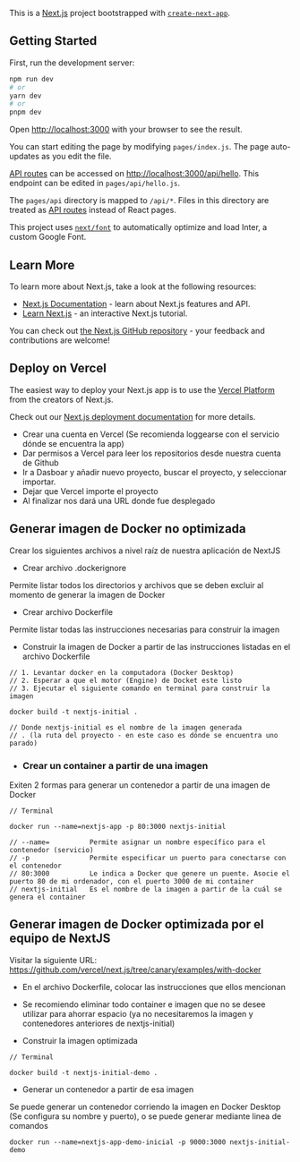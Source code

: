 This is a [Next.js](https://nextjs.org/) project bootstrapped with [`create-next-app`](https://github.com/vercel/next.js/tree/canary/packages/create-next-app).

## Getting Started

First, run the development server:

```bash
npm run dev
# or
yarn dev
# or
pnpm dev
```

Open [http://localhost:3000](http://localhost:3000) with your browser to see the result.

You can start editing the page by modifying `pages/index.js`. The page auto-updates as you edit the file.

[API routes](https://nextjs.org/docs/api-routes/introduction) can be accessed on [http://localhost:3000/api/hello](http://localhost:3000/api/hello). This endpoint can be edited in `pages/api/hello.js`.

The `pages/api` directory is mapped to `/api/*`. Files in this directory are treated as [API routes](https://nextjs.org/docs/api-routes/introduction) instead of React pages.

This project uses [`next/font`](https://nextjs.org/docs/basic-features/font-optimization) to automatically optimize and load Inter, a custom Google Font.

## Learn More

To learn more about Next.js, take a look at the following resources:

- [Next.js Documentation](https://nextjs.org/docs) - learn about Next.js features and API.
- [Learn Next.js](https://nextjs.org/learn) - an interactive Next.js tutorial.

You can check out [the Next.js GitHub repository](https://github.com/vercel/next.js/) - your feedback and contributions are welcome!

## Deploy on Vercel

The easiest way to deploy your Next.js app is to use the [Vercel Platform](https://vercel.com/new?utm_medium=default-template&filter=next.js&utm_source=create-next-app&utm_campaign=create-next-app-readme) from the creators of Next.js.

Check out our [Next.js deployment documentation](https://nextjs.org/docs/deployment) for more details.

- Crear una cuenta en Vercel (Se recomienda loggearse con el servicio dónde se encuentra la app)
- Dar permisos a Vercel para leer los repositorios desde nuestra cuenta de Github
- Ir a Dasboar y añadir nuevo proyecto, buscar el proyecto, y seleccionar importar.
- Dejar que Vercel importe el proyecto
- Al finalizar nos dará una URL donde fue desplegado

## Generar imagen de Docker no optimizada

Crear los siguientes archivos a nivel raíz de nuestra aplicación de NextJS

- Crear archivo .dockerignore

Permite listar todos los directorios y archivos que se deben excluir al momento de generar la imagen de Docker

- Crear archivo Dockerfile

Permite listar todas las instrucciones necesarias para construir la imagen

- Construir la imagen de Docker a partir de las instrucciones listadas en el archivo Dockerfile

```
// 1. Levantar docker en la computadora (Docker Desktop)
// 2. Esperar a que el motor (Engine) de Docket este listo
// 3. Ejecutar el siguiente comando en terminal para construir la imagen

docker build -t nextjs-initial .

// Donde nextjs-initial es el nombre de la imagen generada
// . (la ruta del proyecto - en este caso es dónde se encuentra uno parado)
```

- ### Crear un container a partir de una imagen

Exiten 2 formas para generar un contenedor a partir de una imagen de Docker

```
// Terminal

docker run --name=nextjs-app -p 80:3000 nextjs-initial

// --name=          Permite asignar un nombre específico para el contenedor (servicio)
// -p               Permite especificar un puerto para conectarse con el contenedor
// 80:3000          Le indica a Docker que genere un puente. Asocie el puerto 80 de mi ordenador, con el puerto 3000 de mi container
// nextjs-initial   Es el nombre de la imagen a partir de la cuál se genera el container
```

## Generar imagen de Docker optimizada por el equipo de NextJS

Visitar la siguiente URL: https://github.com/vercel/next.js/tree/canary/examples/with-docker

- En el archivo Dockerfile, colocar las instrucciones que ellos mencionan
- Se recomiendo eliminar todo container e imagen que no se desee utilizar para ahorrar espacio (ya no necesitaremos la imagen y contenedores anteriores de nextjs-initial)

- Construir la imagen optimizada
```
// Terminal

docker build -t nextjs-initial-demo .

```
- Generar un contenedor a partir de esa imagen

Se puede generar un contenedor corriendo la imagen en Docker Desktop (Se configura su nombre y puerto), o se puede generar mediante linea de comandos
```
docker run --name=nextjs-app-demo-inicial -p 9000:3000 nextjs-initial-demo
```

